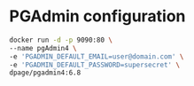 # PGAdmin configuration

```bash
docker run -d -p 9090:80 \
--name pgAdmin4 \
-e 'PGADMIN_DEFAULT_EMAIL=user@domain.com' \
-e 'PGADMIN_DEFAULT_PASSWORD=supersecret' \
dpage/pgadmin4:6.8
```



